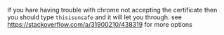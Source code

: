 
If you hare having trouble with chrome not accepting the certificate then you should type `thisisunsafe` and it 
will let you through. see https://stackoverflow.com/a/31900210/438319 for more options

